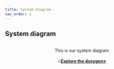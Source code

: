 ```yaml
---
title: System diagram
nav_order: 1
---
```


## System diagram
<p align="center">
    <br>
    This is our system diagram
    <br />
    <br />
    ⭐️<a href="https://omarjabri7.github.io/Cycle_Buddy/"><strong>Explore the doxygen»</strong></a>
